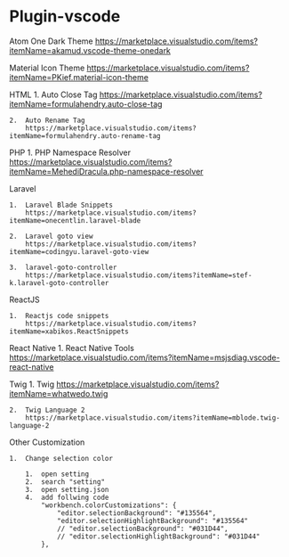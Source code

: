 # Plugin-vscode

<!-- Atom Material Theme
https://marketplace.visualstudio.com/items?itemName=tobiasalthoff.atom-material-theme -->

Atom One Dark Theme
https://marketplace.visualstudio.com/items?itemName=akamud.vscode-theme-onedark

<!-- indent-rainbow
https://marketplace.visualstudio.com/items?itemName=oderwat.indent-rainbow -->

Material Icon Theme
https://marketplace.visualstudio.com/items?itemName=PKief.material-icon-theme

HTML
    1.  Auto Close Tag
        https://marketplace.visualstudio.com/items?itemName=formulahendry.auto-close-tag

    2.  Auto Rename Tag
        https://marketplace.visualstudio.com/items?itemName=formulahendry.auto-rename-tag

PHP
    1.  PHP Namespace Resolver
        https://marketplace.visualstudio.com/items?itemName=MehediDracula.php-namespace-resolver

Laravel

    1.  Laravel Blade Snippets
        https://marketplace.visualstudio.com/items?itemName=onecentlin.laravel-blade
    
    2.  Laravel goto view
        https://marketplace.visualstudio.com/items?itemName=codingyu.laravel-goto-view

    3.  laravel-goto-controller
        https://marketplace.visualstudio.com/items?itemName=stef-k.laravel-goto-controller

ReactJS

    1.  Reactjs code snippets
        https://marketplace.visualstudio.com/items?itemName=xabikos.ReactSnippets

React Native
    1.  React Native Tools
        https://marketplace.visualstudio.com/items?itemName=msjsdiag.vscode-react-native

Twig
    1.  Twig
        https://marketplace.visualstudio.com/items?itemName=whatwedo.twig

    2.  Twig Language 2
        https://marketplace.visualstudio.com/items?itemName=mblode.twig-language-2

Other Customization

    1.  Change selection color

        1.  open setting
        2.  search "setting"
        3.  open setting.json
        4.  add follwing code
            "workbench.colorCustomizations": {
                "editor.selectionBackground": "#135564",
                "editor.selectionHighlightBackground": "#135564"
                // "editor.selectionBackground": "#031D44",
                // "editor.selectionHighlightBackground": "#031D44"
            },